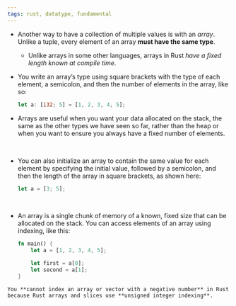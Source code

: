 ```yaml
---
tags: rust, datatype, fundamental
---
```


- Another way to have a collection of multiple values is with an _array_. Unlike a tuple, every element of an array **must have the same type**.
	- Unlike arrays in some other languages, arrays in Rust *have a fixed length known at compile time*.
- You write an array’s type using square brackets with the type of each element, a semicolon, and then the number of elements in the array, like so:
	```rust
	let a: [i32; 5] = [1, 2, 3, 4, 5];
	```

- Arrays are useful when you want your data allocated on the stack, the same as the other types we have seen so far, rather than the heap or when you want to ensure you always have a fixed number of elements.

</br>

- You can also initialize an array to contain the same value for each element by specifying the initial value, followed by a semicolon, and then the length of the array in square brackets, as shown here:
	```rust
	let a = [3; 5];
	```

</br>

- An array is a single chunk of memory of a known, fixed size that can be allocated on the stack. You can access elements of an array using indexing, like this:
	```rust
	fn main() {
	    let a = [1, 2, 3, 4, 5];
	
	    let first = a[0];
	    let second = a[1];
	}
	```

```ad-warning
You **cannot index an array or vector with a negative number** in Rust because Rust arrays and slices use **unsigned integer indexing**.
```